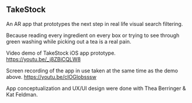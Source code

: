 ## TakeStock 

An AR app that prototypes the next step in real life visual search filtering.

Because reading every ingredient on every box or trying to see through green washing while picking out a tea is a real pain.
 
Video demo of TakeStock iOS app prototype. 
https://youtu.be/_j8ZBiCQLW8

Screen recording of the app in use taken at the same time as the demo above. 
https://youtu.be/cIOGlobsssw

App conceptualization and UX/UI design were done with Thea Berringer &  Kat Feldman.
